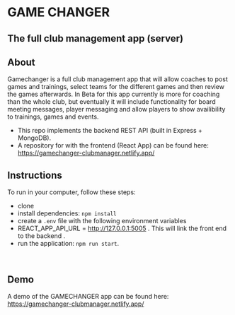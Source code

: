 # GAME CHANGER
## The full club management app (server)



## About

Gamechanger is a full club management app that will allow coaches to post games and trainings, select teams for the different games and then review the games afterwards.  In Beta for this app currently is more for coaching than the whole club, but eventually it will include functionality for board meeting messages, player messaging and allow players to show availibility to trainings, games and events.  

- This repo implements the backend REST API (built in Express + MongoDB).
- A repository for with the frontend (React App) can be found here: https://gamechanger-clubmanager.netlify.app/



## Instructions

To run in your computer, follow these steps:
- clone 
- install dependencies: `npm install`
- create a `.env` file with the following environment variables
- REACT_APP_API_URL = http://127.0.0.1:5005 . This will link the front end to the backend .
- run the application: `npm run start`.  


<br/>


## Demo

A demo of the GAMECHANGER app can be found here: https://gamechanger-clubmanager.netlify.app/